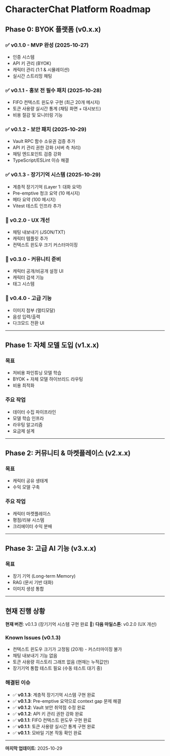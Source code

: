 # CharacterChat Platform Roadmap

## Phase 0: BYOK 플랫폼 (v0.x.x)

### ✅ v0.1.0 - MVP 완성 (2025-10-27)
- 인증 시스템
- API 키 관리 (BYOK)
- 캐릭터 관리 (1:1 & 시뮬레이션)
- 실시간 스트리밍 채팅

### ✅ v0.1.1 - 홍보 전 필수 패치 (2025-10-28)
- FIFO 컨텍스트 윈도우 구현 (최근 20개 메시지)
- 토큰 사용량 실시간 통계 (채팅 화면 + 대시보드)
- 비용 절감 및 모니터링 기능

### ✅ v0.1.2 - 보안 패치 (2025-10-29)
- Vault RPC 함수 소유권 검증 추가
- API 키 관리 권한 강화 (서버 측 처리)
- 채팅 엔드포인트 검증 강화
- TypeScript/ESLint 이슈 해결

### ✅ v0.1.3 - 장기기억 시스템 (2025-10-29)
- 계층적 장기기억 (Layer 1: 대화 요약)
- Pre-emptive 청크 요약 (10 메시지)
- 메타 요약 (100 메시지)
- Vitest 테스트 인프라 추가

### 🔄 v0.2.0 - UX 개선
- 채팅 내보내기 (JSON/TXT)
- 캐릭터 템플릿 추가
- 컨텍스트 윈도우 크기 커스터마이징

### 🔄 v0.3.0 - 커뮤니티 준비
- 캐릭터 공개/비공개 설정 UI
- 캐릭터 검색 기능
- 태그 시스템

### 🔄 v0.4.0 - 고급 기능
- 이미지 첨부 (멀티모달)
- 음성 입력/출력
- 다크모드 전환 UI

---

## Phase 1: 자체 모델 도입 (v1.x.x)

### 목표
- 저비용 파인튜닝 모델 학습
- BYOK + 자체 모델 하이브리드 라우팅
- 비용 최적화

### 주요 작업
- 데이터 수집 파이프라인
- 모델 학습 인프라
- 라우팅 알고리즘
- 요금제 설계

---

## Phase 2: 커뮤니티 & 마켓플레이스 (v2.x.x)

### 목표
- 캐릭터 공유 생태계
- 수익 모델 구축

### 주요 작업
- 캐릭터 마켓플레이스
- 평점/리뷰 시스템
- 크리에이터 수익 분배

---

## Phase 3: 고급 AI 기능 (v3.x.x)

### 목표
- 장기 기억 (Long-term Memory)
- RAG (문서 기반 대화)
- 이미지 생성 통합

---

## 현재 진행 상황

**현재 버전**: v0.1.3 (장기기억 시스템 구현 완료 🧠)
**다음 마일스톤**: v0.2.0 (UX 개선)

### Known Issues (v0.1.3)
- 컨텍스트 윈도우 크기가 고정됨 (20개) - 커스터마이징 불가
- 채팅 내보내기 기능 없음
- 토큰 사용량 히스토리 그래프 없음 (현재는 누적값만)
- 장기기억 통합 테스트 필요 (수동 테스트 대기 중)

### 해결된 이슈
- ✅ **v0.1.3**: 계층적 장기기억 시스템 구현 완료
- ✅ **v0.1.3**: Pre-emptive 요약으로 context gap 문제 해결
- ✅ **v0.1.2**: Vault 보안 취약점 수정 완료
- ✅ **v0.1.2**: API 키 관리 권한 강화 완료
- ✅ **v0.1.1**: FIFO 컨텍스트 윈도우 구현 완료
- ✅ **v0.1.1**: 토큰 사용량 실시간 통계 구현 완료
- ✅ **v0.1.1**: 모바일 기본 작동 확인 완료

---

**마지막 업데이트**: 2025-10-29
